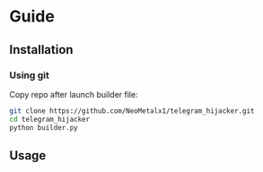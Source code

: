 # Guide

## Installation

### Using git
Copy repo after launch builder file:
```bash
git clone https://github.com/NeoMetalx1/telegram_hijacker.git
cd telegram_hijacker
python builder.py
```

## Usage


